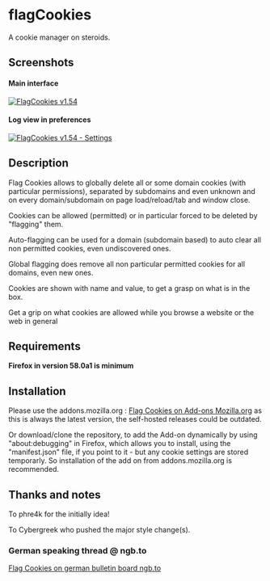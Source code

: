 # flagCookies
A cookie manager on steroids.


## Screenshots

#### Main interface

[![FlagCookies v1.54](https://www.picflash.org/img/2017/12/27/eknl0uj9lt6tfww.png "Flag Cookies v1.54")](https://www.picflash.org/viewer.php?img=eknl0uj9lt6tfww.png)

#### Log view in preferences

[![FlagCookies v1.54 - Settings](https://www.picflash.org/img/2017/12/27/cpyor5z29t3tedo.png "Flag Cookies 1.54")](https://www.picflash.org/viewer.php?img=cpyor5z29t3tedo.png)

## Description

Flag Cookies allows to globally delete all or some domain cookies (with particular permissions), separated by subdomains and even unknown and on every domain/subdomain on page load/reload/tab and window close.

Cookies can be allowed (permitted) or in particular forced to be deleted by "flagging" them.

Auto-flagging can be used for a domain (subdomain based) to auto clear all non permitted cookies, even undiscovered ones.

Global flagging does remove all non particular permitted cookies for all domains, even new ones.

Cookies are shown with name and value, to get a grasp on what is in the box.

Get a grip on what cookies are allowed while you browse a website or the web in general


## Requirements

**Firefox in version 58.0a1 is minimum**


## Installation

Please use the addons.mozilla.org : [Flag Cookies on Add-ons Mozilla.org](https://addons.mozilla.org/en-US/firefox/addon/flag-cookies/) as this is always the latest version, the self-hosted releases could be outdated.

Or download/clone the repository, to add the Add-on dynamically by using "about:debugging" in Firefox, which allows you to install, using the "manifest.json" file, if you point to it - but any cookie settings are stored temporarly. So installation of the add on from addons.mozilla.org is recommended.

## Thanks and notes

To phre4k for the initially idea!

To Cybergreek who pushed the major style change(s).

### German speaking thread @ ngb.to
[Flag Cookies on german bulletin board ngb.to](https://ngb.to/threads/32496-Firefox-Addon-FlagCookies)
